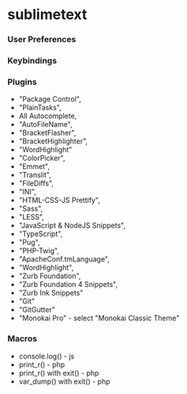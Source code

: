 # sublimetext

### User Preferences
### Keybindings
### Plugins
 * "Package Control", 
 * "PlainTasks",
 * All Autocomplete, 
 * "AutoFileName", 
 * "BracketFlasher", 
 * "BracketHighlighter", 
 * "WordHighlight"
 * "ColorPicker", 
 * "Emmet", 
 * "Translit", 
 * "FileDiffs", 
 * "INI", 
 * "HTML-CSS-JS Prettify", 
 * "Sass", 
 * "LESS",
 * "JavaScript & NodeJS Snippets",
 * "TypeScript",
 * "Pug",
 * "PHP-Twig", 
 * "ApacheConf.tmLanguage", 
 * "WordHighlight", 
 * "Zurb Foundation", 
 * "Zurb Foundation 4 Snippets", 
 * "Zurb Ink Snippets"
 * "Git"
 * "GitGutter"
 * "Monokai Pro" - select "Monokai Classic Theme"
### Macros
 * console.log() - js
 * print_r() - php
 * print_r() with exit() - php
 * var_dump() with exit() - php
